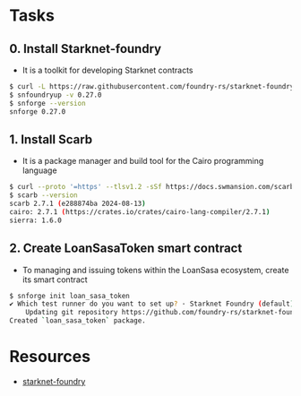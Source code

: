 # Tasks
## 0. Install Starknet-foundry
- It is a toolkit for developing Starknet contracts 
```bash
$ curl -L https://raw.githubusercontent.com/foundry-rs/starknet-foundry/master/scripts/install.sh | sh
$ snfoundryup -v 0.27.0
$ snforge --version
snforge 0.27.0
```
## 1. Install Scarb
- It is a package manager and build tool for the Cairo programming language
```bash
$ curl --proto '=https' --tlsv1.2 -sSf https://docs.swmansion.com/scarb/install.sh | sh
$ scarb --version
scarb 2.7.1 (e288874ba 2024-08-13)
cairo: 2.7.1 (https://crates.io/crates/cairo-lang-compiler/2.7.1)
sierra: 1.6.0
```

## 2. Create LoanSasaToken smart contract
- To managing and issuing tokens within the LoanSasa ecosystem, create its smart contract
```bash
$ snforge init loan_sasa_token
✔ Which test runner do you want to set up? · Starknet Foundry (default)
    Updating git repository https://github.com/foundry-rs/starknet-foundry
Created `loan_sasa_token` package.
```

# Resources
- [starknet-foundry](https://github.com/foundry-rs/starknet-foundry)
